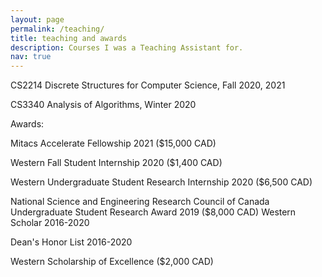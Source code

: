 ```yaml
---
layout: page
permalink: /teaching/
title: teaching and awards
description: Courses I was a Teaching Assistant for.
nav: true
---
```


CS2214 Discrete Structures for Computer Science, Fall 2020, 2021

CS3340 Analysis of Algorithms, Winter 2020


Awards:

Mitacs Accelerate Fellowship 2021 ($15,000 CAD)

Western Fall Student Internship 2020 ($1,400 CAD)

Western Undergraduate Student Research Internship 2020 ($6,500 CAD)

National Science and Engineering Research Council of Canada Undergraduate Student Research Award 2019 ($8,000 CAD)
Western Scholar 2016-2020

Dean's Honor List 2016-2020

Western Scholarship of Excellence ($2,000 CAD)
